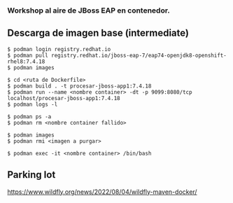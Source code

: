 ### Workshop al aire de JBoss EAP en contenedor.

## Descarga de imagen base (intermediate)
```
$ podman login registry.redhat.io
$ podman pull registry.redhat.io/jboss-eap-7/eap74-openjdk8-openshift-rhel8:7.4.18
$ podman images
```

```
$ cd <ruta de Dockerfile>
$ podman build . -t procesar-jboss-app1:7.4.18
$ podman run --name <nombre container> -dt -p 9099:8080/tcp localhost/procesar-jboss-app1:7.4.18
$ podman logs -l
```

```
$ podman ps -a
$ podman rm <nombre container fallido>
```

```
$ podman images
$ podman rmi <imagen a purgar>
```

```
$ podman exec -it <nombre container> /bin/bash
```

## Parking lot
https://www.wildfly.org/news/2022/08/04/wildfly-maven-docker/
